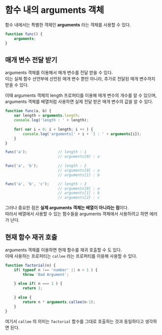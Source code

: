 # 함수 내의 arguments 객체

함수 내에서는 특별한 객체인 **arguments** 라는 객체를 사용할 수 있다.  

```js
function func() {
	arguments;
}
```

## 매개 변수 전달 받기
arguments 객체를 이용해서 매개 변수를 전달 받을 수 있다.  
이는 실제 함수 선언부에 선언된 매개 변수 뿐만 아니라, 추가로 전달된 매개 변수까지 받을 수 있다.

이때 arguments 객체의 length 프로퍼티를 이용해 매개 변수의 개수를 알 수 있으며,  
arguments 객체를 배열처럼 사용하면 실제 전달 받은 매개 변수의 값을 알 수 있다.

```js
function func(a, b) {
	var length = arguments.length;
	console.log('length : ' + length);
	
	for( var i = 0; i < length; i ++ ) {
		console.log('arguments[' + i + '] : ' + arguments[i]);
	}
}

func('a');				// length : 1
						// arguments[0] : a
						
func('a', 'b');			// length : 2
						// arguments[0] : a
						// arguments[1] : b

func('a', 'b', 'c');	// length : 3
						// arguments[0] : a
						// arguments[1] : b
						// arguments[2] : c
```

그러나 중요한 점은 **실제 arguments 객체는 배열이 아니라는 점**이다.  
따라서 배열에서 사용할 수 있는 함수들을 arguments 객체에서 사용하려고 하면 에러가 난다.

## 현재 함수 재귀 호출
arguments 객체를 이용하면 현재 함수를 재귀 호출할 수 도 있다.  
이때 사용하는 프로퍼티는 `callee` 라는 프로퍼티를 이용해 사용할 수 있다.

```js
function factorial(n) {
	if( typeof n !== 'number' || n < 1 ) {
		throw 'Bad Argument';
		
	} else if( n === 1 ) {
		return 1;
		
	} else {
		return n * arguments.callee(n-1);
	}
}
```

여기서 `callee` 의 의미는 `factorial` 함수를 그대로 호출하는 것과 동일하다고 생각하면 된다.